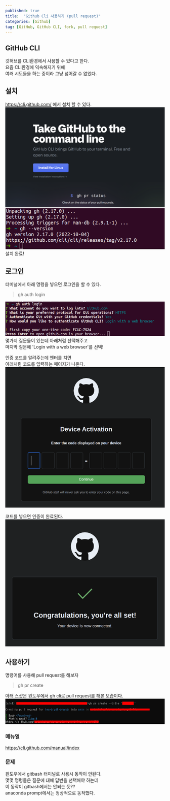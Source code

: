 ```yaml
---
published: true
title:  "Github Cli 사용하기 (pull request)"
categories: [Github]
tag: [GitHub, GitHub CLI, fork, pull request]
---
```


## GitHub CLI
깃허브를 CLI환경에서 사용할 수 있다고 한다.  
요즘 CLI환경에 익숙해지기 위해  
여러 시도들을 하는 중이라 그냥 넘어갈 수 없었다.

## 설치
https://cli.github.com/ 에서 설치 할 수 있다.    
![image0](/images/2022-10-15-Github_CLI_0.png)
![image1](/images/2022-10-15-Github_CLI_1.png)
설치 완료!

## 로그인

터미널에서 아래 명령을 넣으면 로그인을 할 수 있다.
> gh auth login

![image2](/images/2022-10-15-Github_CLI_2.png)  
몇가지 질문들이 있는데 아래처럼 선택해주고  
마지막 질문에 'Login with a web browser'를 선택!  

인증 코드를 알려주는데 엔터를 치면  
아래처럼 코드를 입력하는 페이지가 나온다.  
![image3](/images/2022-10-15-Github_CLI_3.png)  

코드를 넣으면 인증이 완료된다.  
![image4](/images/2022-10-15-Github_CLI_4.png)  

## 사용하기
명령어를 사용해 pull request를 해보자
> gh pr create

아래 스샷은 윈도우에서 gh cli로 pull request를 해본 모습이다.  
![image5](/images/2022-10-15-Github_CLI_5.png)  


### 메뉴얼  
https://cli.github.com/manual/index

### 문제  
윈도우에서 gitbash 터미널로 사용시 동작이 안된다.  
몇몇 명령들은 질문에 대해 답변을 선택해야 하는데  
이 동작이 gitbash에서는 안되는 듯??  
anaconda prompt에서는 정상적으로 동작했다.
